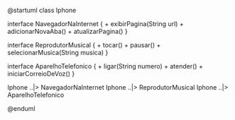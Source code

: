 @startuml
class Iphone

interface NavegadorNaInternet {
    + exibirPagina(String url)
    + adicionarNovaAba()
    + atualizarPagina()
}

interface ReprodutorMusical {
    + tocar()
    + pausar()
    + selecionarMusica(String musica)
}

interface AparelhoTelefonico {
    + ligar(String numero)
    + atender()
    + iniciarCorreioDeVoz()
}

Iphone ..|> NavegadorNaInternet
Iphone ..|> ReprodutorMusical
Iphone ..|> AparelhoTelefonico

@enduml